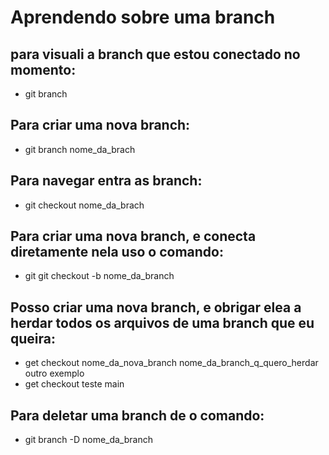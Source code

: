 # Aprendendo sobre uma branch

## para visuali a branch que estou conectado no momento:
- git branch

## Para criar uma nova branch:
- git branch nome_da_brach

## Para navegar entra as branch:
- git checkout nome_da_brach

## Para criar uma nova branch, e conecta diretamente nela uso o comando:
- git git checkout -b nome_da_branch 

## Posso criar uma nova branch, e obrigar elea a herdar todos os arquivos de uma branch que eu queira:
- get checkout nome_da_nova_branch nome_da_branch_q_quero_herdar
outro exemplo
- get checkout teste main

## Para deletar uma branch de o comando:
- git branch -D nome_da_branch